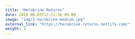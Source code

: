 ```yaml
---
title: "Herobrine Returns"
date: 2018-06-03T12:21:16-05:00
image: "img/1-herobrine-medium.jpg"
external_link: "https://herobrine-returns.netlify.com/"
weight: 3
---
```

